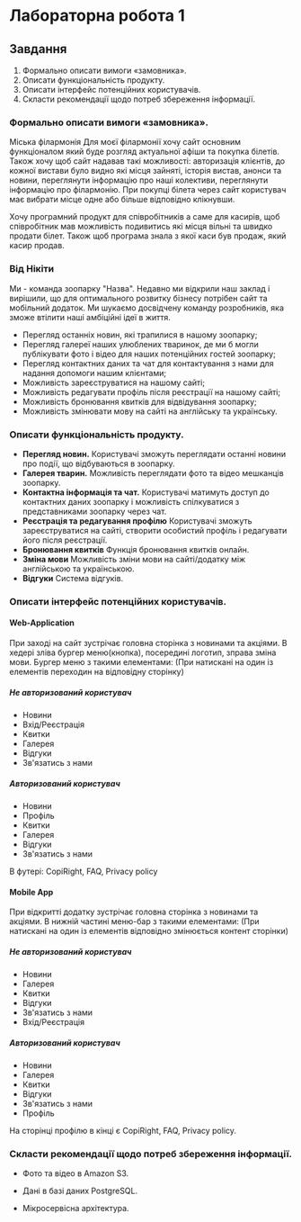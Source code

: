 # Лабораторна робота 1

## Завдання
1. Формально описати вимоги «замовника».
2. Описати функціональність продукту.
3. Описати інтерфейс потенційних користувачів.
4. Скласти рекомендації щодо потреб збереження інформації.

### Формально описати вимоги «замовника».
Міська філармонія
Для моєї філармонії хочу сайт основним функціоналом який буде розгляд
актуальної афіши та покупка білетів. Також хочу щоб сайт надавав такі
можливості: авторизація клієнтів, до кожної вистави було видно які місця зайняті,
історія вистав, анонси та новини, переглянути інформацію про наші колективи,
переглянути інформацію про філармонію. При покупці білета через сайт
користувач має вибрати місце одне або більше відповідно клікнувши.

Хочу програмний продукт для співробітників а саме для касирів, щоб
співробітник мав можливість подивитись які місця вільні та швидко продати білет.
Також щоб програма знала з якої каси був продаж, який касир продав. 


### Від Нікіти
Ми - команда зоопарку "Назва". Недавно ми відкрили наш заклад і вирішили, що для оптимального розвитку бізнесу потрібен сайт та мобільний додаток. Ми шукаємо досвідчену команду розробників, яка зможе втілити наші амбіційні ідеї в життя.

- Перегляд останніх новин, які трапилися в нашому зоопарку;
- Перегляд галереї наших улюблених тваринок, де ми б могли публікувати фото і відео для наших потенційних гостей зоопарку;
- Перегляд контактних даних та чат для контактування з нами для надання допомоги нашим клієнтами;
- Можливість зареєструватися на нашому сайті;
- Можливість редагувати профіль після реєстрації на нашому сайті;
- Можливість бронювання квитків для відвідування зоопарку;
- Можливість змінювати мову на сайті на англійську та українську.

### Описати функціональність продукту.
- **Перегляд новин.** Користувачі зможуть переглядати останні новини про події, що відбуваються в зоопарку.
- **Галерея тварин.** Можливість переглядати фото та відео мешканців зоопарку.
- **Контактна інформація та чат.** Користувачі матимуть доступ до контактних даних зоопарку і можливість спілкуватися з представниками зоопарку через чат.
- **Реєстрація та редагування профілю** Користувачі зможуть зареєструватися на сайті, створити особистий профіль і редагувати його після реєстрації.
- **Бронювання квитків** Функція бронювання квитків онлайн.
- **Зміна мови** Можливість зміни мови на сайті/додатку між англійською та українською.
- **Відгуки** Система відгуків.

### Описати інтерфейс потенційних користувачів.
#### Web-Application
При заході на сайт зустрічає головна сторінка з новинами та акціями. 
В хедері зліва бургер меню(кнопка), посередині логотип, зправа зміна мови.
Бургер меню з такими елементами:
(При натискані на один із елементів переходин на відповідну сторінку)
##### Не авторизований користувач
- Новини
- Вхід/Реєстрація
- Квитки
- Галерея
- Відгуки
- Зв'язатись з нами
##### Авторизований користувач
- Новини
- Профіль
- Квитки
- Галерея
- Відгуки
- Зв'язатись з нами

В футері: CopiRight, FAQ, Privacy policy

#### Mobile App
При відкритті додатку зустрічає головна сторінка з новинами та акціями. 
В нижній частині меню-бар з такими елементами:
(При натискані на один із елементів відповідно змінюється контент сторінки)
##### Не авторизований користувач
- Новини
- Галерея
- Квитки
- Відгуки
- Зв'язатись з нами
- Вхід/Реєстрація
##### Авторизований користувач
- Новини
- Галерея
- Квитки
- Відгуки
- Зв'язатись з нами
- Профіль

На сторінці профілю в кінці є CopiRight, FAQ, Privacy policy.

### Скласти рекомендації щодо потреб збереження інформації.
- Фото та відео в Amazon S3.
- Дані в базі даних PostgreSQL.

- Мікросервісна архітектура.